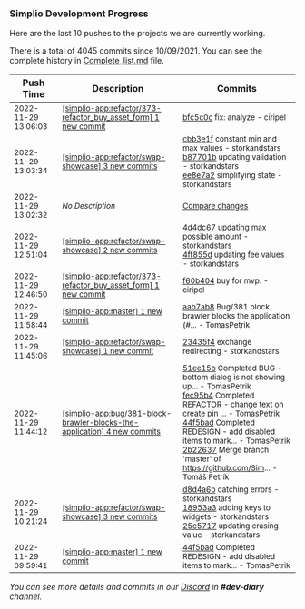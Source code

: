 
### Simplio Development Progress

Here are the last 10 pushes to the projects we are currently working.

There is a total of 4045 commits since 10/09/2021. You can see the complete history in
 [Complete_list.md](Complete_list.md) file.

| Push Time | Description | Commits |
| --- | --- | --- |
| <sub>2022-11-29 13:06:03</sub> | <sub>[[simplio-app:refactor/373\-refactor\_buy\_asset\_form] 1 new commit](https://github.com/SimplioOfficial/simplio-app/commit/bfc5c0cbeef3d2b6e1f50cb78eccbd40402a5640)</sub> | <sub>[bfc5c0c](https://github.com/SimplioOfficial/simplio-app/commit/bfc5c0cbeef3d2b6e1f50cb78eccbd40402a5640) fix: analyze - ciripel</sub> |
| <sub>2022-11-29 13:03:34</sub> | <sub>[[simplio-app:refactor/swap\-showcase] 3 new commits](https://github.com/SimplioOfficial/simplio-app/compare/4ff855d1a635...ee8e7a2aea30)</sub> | <sub>[cbb3e1f](https://github.com/SimplioOfficial/simplio-app/commit/cbb3e1f02e8846ad1f1155938e4103ff5df14783) constant min and max values - storkandstars<br>[b87701b](https://github.com/SimplioOfficial/simplio-app/commit/b87701b104a368364c595af3c0f87e88ec38f82f) updating validation - storkandstars<br>[ee8e7a2](https://github.com/SimplioOfficial/simplio-app/commit/ee8e7a2aea3042ec8bf8a0977cca5a4aa87700bb) simplifying state - storkandstars</sub> |
| <sub>2022-11-29 13:02:32</sub> | <sub>_No Description_</sub> | <sub>[Compare changes](https://github.com/SimplioOfficial/simplio-app/compare/f60b40467926...68a9616e7dea)</sub> |
| <sub>2022-11-29 12:51:04</sub> | <sub>[[simplio-app:refactor/swap\-showcase] 2 new commits](https://github.com/SimplioOfficial/simplio-app/compare/23435f4a3d78...4ff855d1a635)</sub> | <sub>[4d4dc67](https://github.com/SimplioOfficial/simplio-app/commit/4d4dc67d13261db59602dcfe04b39665c0bbbcdc) updating max possible amount - storkandstars<br>[4ff855d](https://github.com/SimplioOfficial/simplio-app/commit/4ff855d1a635c72c01547c3289663acb8ed155ab) updating fee values - storkandstars</sub> |
| <sub>2022-11-29 12:46:50</sub> | <sub>[[simplio-app:refactor/373\-refactor\_buy\_asset\_form] 1 new commit](https://github.com/SimplioOfficial/simplio-app/commit/f60b4046792602a6491eb744cc39c908f90ae3a6)</sub> | <sub>[f60b404](https://github.com/SimplioOfficial/simplio-app/commit/f60b4046792602a6491eb744cc39c908f90ae3a6) buy for mvp. - ciripel</sub> |
| <sub>2022-11-29 11:58:44</sub> | <sub>[[simplio-app:master] 1 new commit](https://github.com/SimplioOfficial/simplio-app/commit/aab7ab8eeb4295070633ef188b7832123bd85639)</sub> | <sub>[aab7ab8](https://github.com/SimplioOfficial/simplio-app/commit/aab7ab8eeb4295070633ef188b7832123bd85639) Bug/381 block brawler blocks the application (#... - TomasPetrik</sub> |
| <sub>2022-11-29 11:45:06</sub> | <sub>[[simplio-app:refactor/swap\-showcase] 1 new commit](https://github.com/SimplioOfficial/simplio-app/commit/23435f4a3d7874750de120ad5ef07784ed26bfe5)</sub> | <sub>[23435f4](https://github.com/SimplioOfficial/simplio-app/commit/23435f4a3d7874750de120ad5ef07784ed26bfe5) exchange redirecting - storkandstars</sub> |
| <sub>2022-11-29 11:44:12</sub> | <sub>[[simplio-app:bug/381\-block\-brawler\-blocks\-the\-application] 4 new commits](https://github.com/SimplioOfficial/simplio-app/compare/e6f972f27084...2b226375873d)</sub> | <sub>[51ee15b](https://github.com/SimplioOfficial/simplio-app/commit/51ee15b9f0f95327313a6776004229ee21c157b6) Completed BUG - bottom dialog is not showing up... - TomasPetrik<br>[fec95b4](https://github.com/SimplioOfficial/simplio-app/commit/fec95b47801d9577f5895c7dab3f5ce6b621d89b) Completed REFACTOR - change text on create pin ... - TomasPetrik<br>[44f5bad](https://github.com/SimplioOfficial/simplio-app/commit/44f5badfa7ba1f192f95d57cf269e083ed77b32c) Completed REDESIGN - add disabled items to mark... - TomasPetrik<br>[2b22637](https://github.com/SimplioOfficial/simplio-app/commit/2b226375873df661754586d9b69524729d59b736) Merge branch 'master' of https://github.com/Sim... - Tomáš Petrík</sub> |
| <sub>2022-11-29 10:21:24</sub> | <sub>[[simplio-app:refactor/swap\-showcase] 3 new commits](https://github.com/SimplioOfficial/simplio-app/compare/42084181688c...25e57171b63e)</sub> | <sub>[d8d4a6b](https://github.com/SimplioOfficial/simplio-app/commit/d8d4a6b5d0317129ed1b6a232122c2b78f35eb50) catching errors - storkandstars<br>[18953a3](https://github.com/SimplioOfficial/simplio-app/commit/18953a3c9c98e475d444adc960bf666342a7b7a3) adding keys to widgets - storkandstars<br>[25e5717](https://github.com/SimplioOfficial/simplio-app/commit/25e57171b63e76746c66405f9a4d787492e4a0f4) updating erasing value - storkandstars</sub> |
| <sub>2022-11-29 09:59:41</sub> | <sub>[[simplio-app:master] 1 new commit](https://github.com/SimplioOfficial/simplio-app/commit/44f5badfa7ba1f192f95d57cf269e083ed77b32c)</sub> | <sub>[44f5bad](https://github.com/SimplioOfficial/simplio-app/commit/44f5badfa7ba1f192f95d57cf269e083ed77b32c) Completed REDESIGN - add disabled items to mark... - TomasPetrik</sub> |

_You can see more details and commits in our [Discord](https://discord.gg/aKhjuwZmdP) in **#dev-diary** channel._
